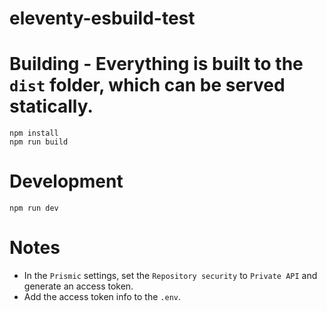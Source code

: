 # eleventy-esbuild-test

# Building - Everything is built to the `dist` folder, which can be served statically.

```
npm install
npm run build
```

# Development

```
npm run dev
```

# Notes

- In the `Prismic` settings, set the `Repository security` to `Private API` and generate an access token.
- Add the access token info to the `.env`.
